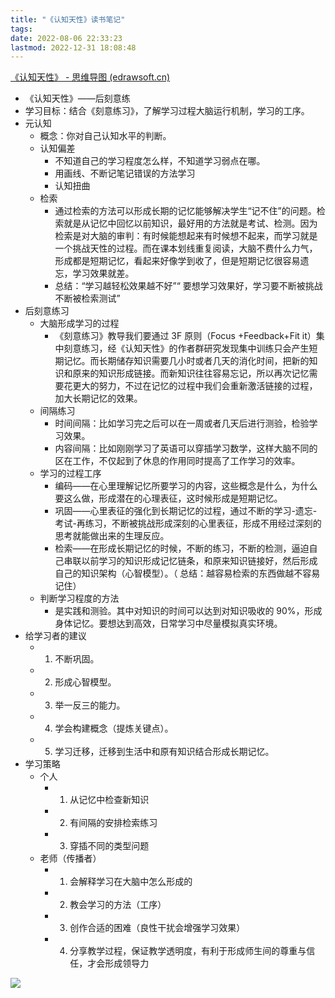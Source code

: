 ```yaml
---
title: "《认知天性》读书笔记"
tags: 
date: 2022-08-06 22:33:23
lastmod: 2022-12-31 18:08:48
---
```


[《认知天性》 - 思维导图 (edrawsoft.cn)](https://mm.edrawsoft.cn/template/16092)

- 《认知天性》——后刻意练
- 学习目标：结合《刻意练习》，了解学习过程大脑运行机制，学习的工序。
- 元认知
	- 概念：你对自己认知水平的判断。
	- 认知偏差
		- 不知道自己的学习程度怎么样，不知道学习弱点在哪。
		- 用画线、不断记笔记错误的方法学习
		- 认知扭曲
	- 检索
		- 通过检索的方法可以形成长期的记忆能够解决学生“记不住”的问题。检索就是从记忆中回忆以前知识，最好用的方法就是考试、检测。因为检索是对大脑的审判：有时候能想起来有时候想不起来，而学习就是一个挑战天性的过程。而在课本划线重复阅读，大脑不费什么力气，形成都是短期记忆，看起来好像学到收了，但是短期记忆很容易遗忘，学习效果就差。
		- 总结：“学习越轻松效果越不好”“ 要想学习效果好，学习要不断被挑战不断被检索测试”
- 后刻意练习
	- 大脑形成学习的过程
		- 《刻意练习》教导我们要通过 3F 原则（Focus +Feedback+Fit it）集中刻意练习，经《认知天性》的作者群研究发现集中训练只会产生短期记忆。而长期储存知识需要几小时或者几天的消化时间，把新的知识和原来的知识形成链接。而新知识往往容易忘记，所以再次记忆需要花更大的努力，不过在记忆的过程中我们会重新激活链接的过程，加大长期记忆的效果。
	- 间隔练习
		- 时间间隔：比如学习完之后可以在一周或者几天后进行测验，检验学习效果。
		- 内容间隔：比如刚刚学习了英语可以穿插学习数学，这样大脑不同的区在工作，不仅起到了休息的作用同时提高了工作学习的效率。
	- 学习的过程工序
		- 编码——在心里理解记忆所要学习的内容，这些概念是什么，为什么要这么做，形成潜在的心理表征，这时候形成是短期记忆。
		- 巩固——心里表征的强化到长期记忆的过程，通过不断的学习-遗忘- 考试-再练习，不断被挑战形成深刻的心里表征，形成不用经过深刻的思考就能做出来的生理反应。
		- 检索——在形成长期记忆的时候，不断的练习，不断的检测，逼迫自己串联以前学习的知识形成记忆链条，和原来知识链接好，然后形成自己的知识架构（心智模型）。（ 总结：越容易检索的东西做越不容易记住）
	- 判断学习程度的方法
		- 是实践和测验。其中对知识的时间可以达到对知识吸收的 90%，形成身体记忆。要想达到高效，日常学习中尽量模拟真实环境。
- 给学习者的建议 
	- 1. 不断巩固。
	- 2. 形成心智模型。
	- 3. 举一反三的能力。
	- 4. 学会构建概念（提炼关键点）。
	- 5. 学习迁移，迁移到生活中和原有知识结合形成长期记忆。
- 学习策略
	- 个人
		- 1. 从记忆中检查新知识 
		- 2. 有间隔的安排检索练习
		- 3. 穿插不同的类型问题
	- 老师（传播者）
		- 1. 会解释学习在大脑中怎么形成的 
		- 2. 教会学习的方法（工序）
		- 3. 创作合适的困难（良性干扰会增强学习效果）
		- 4. 分享教学过程，保证教学透明度，有利于形成师生间的尊重与信任，才会形成领导力

![](https://www.190904.xyz:11111/images/2021/12/20/202112200908718.png)
